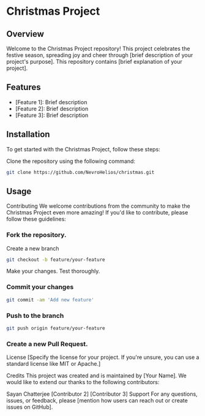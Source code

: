 # Christmas Project

## Overview
Welcome to the Christmas Project repository! This project celebrates the festive season, spreading joy and cheer through [brief description of your project's purpose]. This repository contains [brief explanation of your project].

## Features
- [Feature 1]: Brief description
- [Feature 2]: Brief description
- [Feature 3]: Brief description

## Installation
To get started with the Christmas Project, follow these steps:

Clone the repository using the following command:

```bash
git clone https://github.com/NevroHelios/christmas.git
```
## Usage

Contributing
We welcome contributions from the community to make the Christmas Project even more amazing! If you'd like to contribute, please follow these guidelines:

### Fork the repository.
Create a new branch 
```bash
git checkout -b feature/your-feature
```
Make your changes.
Test thoroughly.
### Commit your changes 
```bash
git commit -am 'Add new feature'
```
### Push to the branch 
```bash
git push origin feature/your-feature
```
### Create a new Pull Request.
License
[Specify the license for your project. If you're unsure, you can use a standard license like MIT or Apache.]

Credits
This project was created and is maintained by [Your Name]. We would like to extend our thanks to the following contributors:

Sayan Chatterjee
[Contributor 2]
[Contributor 3]
Support
For any questions, issues, or feedback, please [mention how users can reach out or create issues on GitHub].
